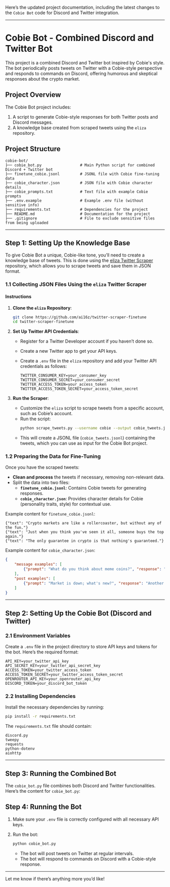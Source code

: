 Here’s the updated project documentation, including the latest changes to the `Cobie Bot` code for Discord and Twitter integration.

---

# Cobie Bot - Combined Discord and Twitter Bot

This project is a combined Discord and Twitter bot inspired by Cobie's style. The bot periodically posts tweets on Twitter with a Cobie-style perspective and responds to commands on Discord, offering humorous and skeptical responses about the crypto market.

## Project Overview

The Cobie Bot project includes:
1. A script to generate Cobie-style responses for both Twitter posts and Discord messages.
2. A knowledge base created from scraped tweets using the `eliza` repository.

## Project Structure

```
cobie-bot/
├── cobie_bot.py                 # Main Python script for combined Discord + Twitter bot
├── finetune_cobie.jsonl         # JSONL file with Cobie fine-tuning data
├── cobie_character.json         # JSON file with Cobie character details
├── cobie_prompts.txt            # Text file with example Cobie prompts
├── .env.example                 # Example .env file (without sensitive info)
├── requirements.txt             # Dependencies for the project
├── README.md                    # Documentation for the project
├── .gitignore                   # File to exclude sensitive files from being uploaded
```

---

## Step 1: Setting Up the Knowledge Base

To give Cobie Bot a unique, Cobie-like tone, you’ll need to create a knowledge base of tweets. This is done using the [eliza Twitter Scraper](https://github.com/ai16z/twitter-scraper-finetune) repository, which allows you to scrape tweets and save them in JSON format.

### 1.1 Collecting JSON Files Using the `eliza` Twitter Scraper

#### Instructions

1. **Clone the `eliza` Repository**:
   ```bash
   git clone https://github.com/ai16z/twitter-scraper-finetune
   cd twitter-scraper-finetune
   ```

2. **Set Up Twitter API Credentials**:
   - Register for a Twitter Developer account if you haven’t done so.
   - Create a new Twitter app to get your API keys.
   - Create a `.env` file in the `eliza` repository and add your Twitter API credentials as follows:

     ```plaintext
     TWITTER_CONSUMER_KEY=your_consumer_key
     TWITTER_CONSUMER_SECRET=your_consumer_secret
     TWITTER_ACCESS_TOKEN=your_access_token
     TWITTER_ACCESS_TOKEN_SECRET=your_access_token_secret
     ```

3. **Run the Scraper**:
   - Customize the `eliza` script to scrape tweets from a specific account, such as Cobie’s account.
   - Run the script:
     ```bash
     python scrape_tweets.py --username cobie --output cobie_tweets.jsonl
     ```
   - This will create a JSONL file (`cobie_tweets.jsonl`) containing the tweets, which you can use as input for the Cobie Bot project.

### 1.2 Preparing the Data for Fine-Tuning

Once you have the scraped tweets:
- **Clean and process** the tweets if necessary, removing non-relevant data.
- Split the data into two files:
  - **`finetune_cobie.jsonl`**: Contains Cobie tweets for generating responses.
  - **`cobie_character.json`**: Provides character details for Cobie (personality traits, style) for contextual use.

Example content for `finetune_cobie.jsonl`:
```jsonl
{"text": "Crypto markets are like a rollercoaster, but without any of the fun."}
{"text": "Just when you think you've seen it all, someone buys the top again."}
{"text": "The only guarantee in crypto is that nothing's guaranteed."}
```

Example content for `cobie_character.json`:
```json
{
    "message examples": [
        {"prompt": "What do you think about meme coins?", "response": "They're like lotto tickets for people who hate money."}
    ],
    "post examples": [
        {"prompt": "Market is down; what's new?", "response": "Another day, another crypto panic."}
    ]
}
```

---

## Step 2: Setting Up the Cobie Bot (Discord and Twitter)

### 2.1 Environment Variables

Create a `.env` file in the project directory to store API keys and tokens for the bot. Here’s the required format:

```plaintext
API_KEY=your_twitter_api_key
API_SECRET_KEY=your_twitter_api_secret_key
ACCESS_TOKEN=your_twitter_access_token
ACCESS_TOKEN_SECRET=your_twitter_access_token_secret
OPENROUTER_API_KEY=your_openrouter_api_key
DISCORD_TOKEN=your_discord_bot_token
```

### 2.2 Installing Dependencies

Install the necessary dependencies by running:

```bash
pip install -r requirements.txt
```

The `requirements.txt` file should contain:

```plaintext
discord.py
tweepy
requests
python-dotenv
aiohttp
```

---

## Step 3: Running the Combined Bot

The `cobie_bot.py` file combines both Discord and Twitter functionalities. Here’s the content for `cobie_bot.py`:


## Step 4: Running the Bot

1. Make sure your `.env` file is correctly configured with all necessary API keys.
2. Run the bot:

   ```bash
   python cobie_bot.py
   ```

   - The bot will post tweets on Twitter at regular intervals.
   - The bot will respond to commands on Discord with a Cobie-style response.

--- 

Let me know if there’s anything more you’d like!

